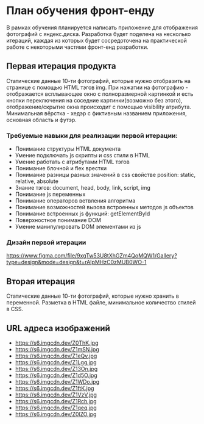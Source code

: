 # План обучения фронт-енду
В рамках обучения планируется написать приложение для отображения фотографий с яндекс.диска. Разработка будет поделена на несколько итераций, каждая из которых будет сосредоточена на практической работе с некоторыми частями фронт-енд разработки.

## Первая итерация продукта
Статические данные 10-ти фотографий, которые нужно отобразить на странице с помощью HTML тэгов img. При нажатии на фотографию - отображается всплывающее окно с полноразмерной картинкой и есть кнопки переключения на соседние картинки(возможно без этого), отображение/скрытие окна происходит с помощью visibility атрибута. Минимальная вёрстка - хедэр с фиктивным названием приложения, основная область и футэр.

### Требуемые навыки для реализации первой итерации:
- Понимание структуры HTML документа
- Умение подключать js скрипты и css стили в HTML
- Умение работать с атрибутами HTML тэгов
- Понимание блочной и flex врестки
- Понимание разницы разных значений в css свойстве position: static, relative, absolute
- Знание тэгов: document, head, body, link, script, img
- Понимание js переменных
- Понимание операторов ветвления алгоритма
- Понимание возможностей вызова встроенных методов js объектов
- Понимание встроенных js функций: getElementById
- Поверхностное понимание DOM
- Умение манипулировать DOM элементами из js

### Дизайн первой итерации
https://www.figma.com/file/9xgTw53U8tXhGZm4QoMQW1/Gallery?type=design&mode=design&t=rAIpMHzC0zMUB0WO-1

## Вторая итерация
Статические данные 10-ти фотографий, которые нужно хранить в переменной. Разметка в HTML файле, минимальное количество стилей в CSS.


## URL адреса изображений
- https://s6.imgcdn.dev/Z0ThK.jpg
- https://s6.imgcdn.dev/Z1mSN.jpg
- https://s6.imgcdn.dev/Z1eQv.jpg
- https://s6.imgcdn.dev/Z1Lgg.jpg
- https://s6.imgcdn.dev/Z13On.jpg
- https://s6.imgcdn.dev/Z1d5O.jpg
- https://s6.imgcdn.dev/Z1WDo.jpg
- https://s6.imgcdn.dev/Z1ftK.jpg
- https://s6.imgcdn.dev/Z1VzV.jpg
- https://s6.imgcdn.dev/Z1Rch.jpg
- https://s6.imgcdn.dev/Z1qeq.jpg
- https://s6.imgcdn.dev/Z0lZO.jpg
